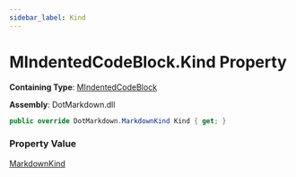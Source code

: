 ```yaml
---
sidebar_label: Kind
---
```


# MIndentedCodeBlock\.Kind Property

**Containing Type**: [MIndentedCodeBlock](../index.md)

**Assembly**: DotMarkdown\.dll

```csharp
public override DotMarkdown.MarkdownKind Kind { get; }
```

### Property Value

[MarkdownKind](../../../MarkdownKind/index.md)


